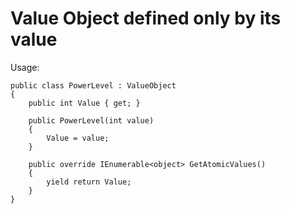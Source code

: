# Value Object defined only by its value

Usage:

```
public class PowerLevel : ValueObject
{
    public int Value { get; }

    public PowerLevel(int value)
    {
        Value = value;
    }

    public override IEnumerable<object> GetAtomicValues()
    {
        yield return Value;
    }
}
```
